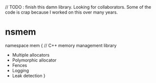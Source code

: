 // TODO : finish this damn library. Looking for collaborators. Some of the code is crap because I worked on this over many years.

# nsmem
namespace mem
{
  // C++ memory management library

  - Multiple allocators
  - Polymorphic allocator
  - Fences
  - Logging 
  - Leak detection
}
